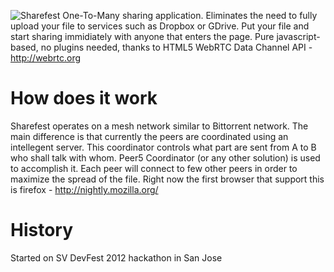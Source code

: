 ![Sharefest](https://raw.github.com/Peer5/ShareFest/master/public/img/logo.png)
One-To-Many sharing application.
Eliminates the need to fully upload your file to services such as Dropbox or GDrive.
Put your file and start sharing immidiately with anyone that enters the page.
Pure javascript-based, no plugins needed, thanks to HTML5 WebRTC Data Channel API - http://webrtc.org

How does it work
================
Sharefest operates on a mesh network similar to Bittorrent network.
The main difference is that currently the peers are coordinated using an intellegent server.
This coordinator controls what part are sent from A to B who shall talk with whom.
Peer5 Coordinator (or any other solution) is used to accomplish it.
Each peer will connect to few other peers in order to maximize the spread of the file.
Right now the first browser that support this is firefox - http://nightly.mozilla.org/

History
=======
Started on SV DevFest 2012 hackathon in San Jose
